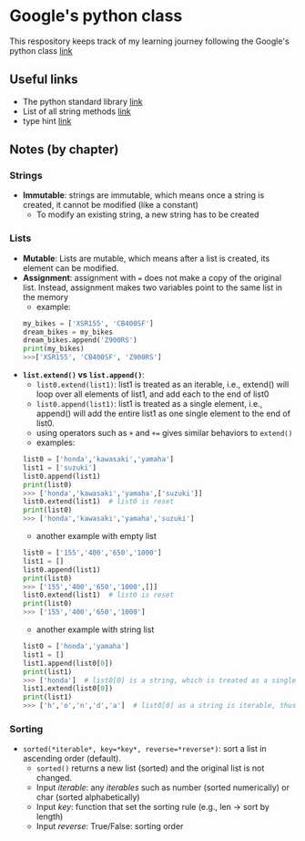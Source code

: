 # Google's python class 
This respository keeps track of my learning journey following the Google's python class [link](https://developers.google.com/edu/python)

## Useful links
- The python standard library [link](https://docs.python.org/3/library/)
- List of all string methods [link](https://docs.python.org/3/library/stdtypes.html#string-methods)
- type hint [link](https://docs.python.org/3/library/typing.html)

## Notes (by chapter)
### Strings
- **Immutable**: strings are immutable, which means once a string is created, it cannot be modified (like a constant)
    - To modify an existing string, a new string has to be created

### Lists
- **Mutable**: Lists are mutable, which means after a list is created, its element can be modified. 
- **Assignment**: assignment with `=` does not make a copy of the original list. Instead, assignment makes two variables point to the same list in the memory
    - example: 
    ```python
    my_bikes = ['XSR155', 'CB400SF']
    dream_bikes = my_bikes
    dream_bikes.append('Z900RS')
    print(my_bikes)
    >>>['XSR155', 'CB400SF', 'Z900RS']
    ```
- **`list.extend()` vs `list.append()`**: 
    - `list0.extend(list1)`: list1 is treated as an iterable, i.e., extend() will loop over all elements of list1, and add each to the end of list0
    - `list0.append(list1)`: list1 is treated as a single element, i.e., append() will add the entire list1 as one single element to the end of list0.
    - using operators such as `+` and `+=` gives similar behaviors to `extend()` 
    - examples: 
    ```python
    list0 = ['honda','kawasaki','yamaha']
    list1 = ['suzuki']
    list0.append(list1)
    print(list0)
    >>> ['honda','kawasaki','yamaha',['suzuki']]
    list0.extend(list1)  # list0 is reset
    print(list0)
    >>> ['honda','kawasaki','yamaha','suzuki']
    ``` 
    - another example with empty list
    ```python
    list0 = ['155','400','650','1000']
    list1 = []
    list0.append(list1)
    print(list0)
    >>> ['155','400','650','1000',[]]
    list0.extend(list1)  # list0 is reset
    print(list0)
    >>> ['155','400','650','1000']
    ```
    - another example with string list
    ```python
    list0 = ['honda','yamaha']
    list1 = []
    list1.append(list0[0])
    print(list1)
    >>> ['honda']  # list0[0] is a string, which is treated as a single element
    list1.extend(list0[0])
    print(list1)
    >>> ['h','o','n','d','a']  # list0[0] as a string is iterable, thus each single char is looped through and added separately 
    ```
### Sorting
- `sorted(*iterable*, key=*key*, reverse=*reverse*)`: sort a list in ascending order (default). 
    - `sorted()` returns a new list (sorted) and the original list is not changed.
    - Input *iterable*: any *iterables* such as number (sorted numerically) or char (sorted alphabetically)
    - Input *key*: function that set the sorting rule (e.g., len -> sort by length)
    - Input *reverse*: True/False: sorting order
        
